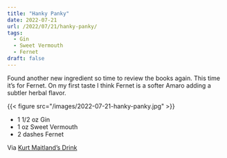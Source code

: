 ```yaml
---
title: "Hanky Panky"
date: 2022-07-21
url: /2022/07/21/hanky-panky/
tags:
  - Gin
  - Sweet Vermouth
  - Fernet
draft: false
---
```


Found another new ingredient so time to review the books again. This time it’s for Fernet. On my first taste I think Fernet is a softer Amaro adding a subtler herbal flavor.

{{< figure src="/images/2022-07-21-hanky-panky.jpg" >}}

* 1 1/2 oz Gin
* 1 oz Sweet Vermouth
* 2 dashes Fernet

Via [Kurt Maitland’s Drink](https://www.amazon.com/dp/1604338318)
